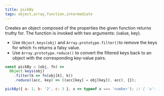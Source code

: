 ```yaml
---
title: pickBy
tags: object,array,function,intermediate
---
```


Creates an object composed of the properties the given function returns truthy for. The function is invoked with two arguments: (value, key).

- Use `Object.keys(obj)` and `Array.prototype.filter()`to remove the keys for which `fn` returns a falsy value.
- Use `Array.prototype.reduce()` to convert the filtered keys back to an object with the corresponding key-value pairs.

```js
const pickBy = (obj, fn) =>
  Object.keys(obj)
    .filter(k => fn(obj[k], k))
    .reduce((acc, key) => ((acc[key] = obj[key]), acc), {});
```

```js
pickBy({ a: 1, b: '2', c: 3 }, x => typeof x === 'number'); // { 'a': 1, 'c': 3 }
```
